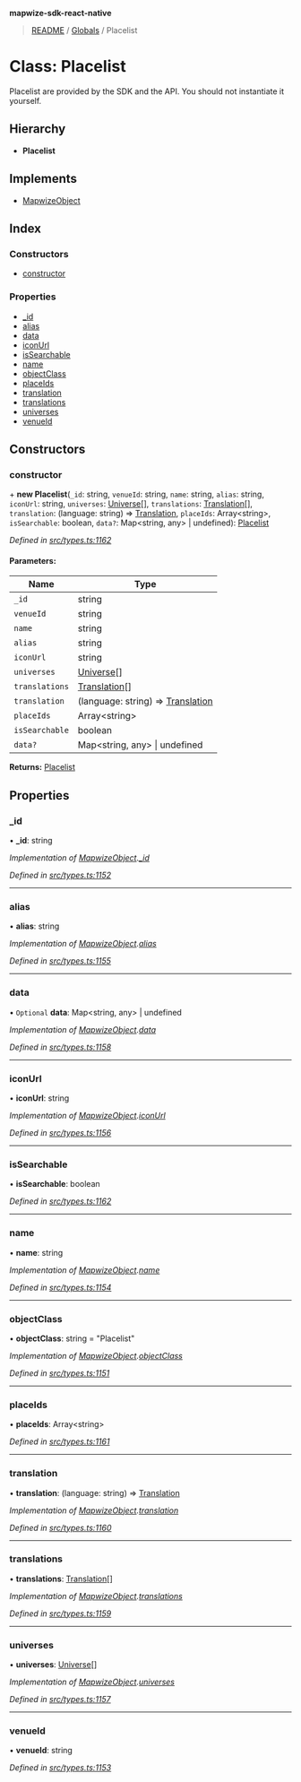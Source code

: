 **mapwize-sdk-react-native**

> [README](../README.md) / [Globals](../globals.md) / Placelist

# Class: Placelist

Placelist are provided by the SDK and the API.
You should not instantiate it yourself.

## Hierarchy

* **Placelist**

## Implements

* [MapwizeObject](../interfaces/mapwizeobject.md)

## Index

### Constructors

* [constructor](placelist.md#constructor)

### Properties

* [\_id](placelist.md#_id)
* [alias](placelist.md#alias)
* [data](placelist.md#data)
* [iconUrl](placelist.md#iconurl)
* [isSearchable](placelist.md#issearchable)
* [name](placelist.md#name)
* [objectClass](placelist.md#objectclass)
* [placeIds](placelist.md#placeids)
* [translation](placelist.md#translation)
* [translations](placelist.md#translations)
* [universes](placelist.md#universes)
* [venueId](placelist.md#venueid)

## Constructors

### constructor

\+ **new Placelist**(`_id`: string, `venueId`: string, `name`: string, `alias`: string, `iconUrl`: string, `universes`: [Universe](universe.md)[], `translations`: [Translation](translation.md)[], `translation`: (language: string) => [Translation](translation.md), `placeIds`: Array\<string>, `isSearchable`: boolean, `data?`: Map\<string, any> \| undefined): [Placelist](placelist.md)

*Defined in [src/types.ts:1162](https://github.com/Mapwize/mapwize-sdk-react-native/blob/18c4e52/src/types.ts#L1162)*

#### Parameters:

Name | Type |
------ | ------ |
`_id` | string |
`venueId` | string |
`name` | string |
`alias` | string |
`iconUrl` | string |
`universes` | [Universe](universe.md)[] |
`translations` | [Translation](translation.md)[] |
`translation` | (language: string) => [Translation](translation.md) |
`placeIds` | Array\<string> |
`isSearchable` | boolean |
`data?` | Map\<string, any> \| undefined |

**Returns:** [Placelist](placelist.md)

## Properties

### \_id

•  **\_id**: string

*Implementation of [MapwizeObject](../interfaces/mapwizeobject.md).[_id](../interfaces/mapwizeobject.md#_id)*

*Defined in [src/types.ts:1152](https://github.com/Mapwize/mapwize-sdk-react-native/blob/18c4e52/src/types.ts#L1152)*

___

### alias

•  **alias**: string

*Implementation of [MapwizeObject](../interfaces/mapwizeobject.md).[alias](../interfaces/mapwizeobject.md#alias)*

*Defined in [src/types.ts:1155](https://github.com/Mapwize/mapwize-sdk-react-native/blob/18c4e52/src/types.ts#L1155)*

___

### data

• `Optional` **data**: Map\<string, any> \| undefined

*Implementation of [MapwizeObject](../interfaces/mapwizeobject.md).[data](../interfaces/mapwizeobject.md#data)*

*Defined in [src/types.ts:1158](https://github.com/Mapwize/mapwize-sdk-react-native/blob/18c4e52/src/types.ts#L1158)*

___

### iconUrl

•  **iconUrl**: string

*Implementation of [MapwizeObject](../interfaces/mapwizeobject.md).[iconUrl](../interfaces/mapwizeobject.md#iconurl)*

*Defined in [src/types.ts:1156](https://github.com/Mapwize/mapwize-sdk-react-native/blob/18c4e52/src/types.ts#L1156)*

___

### isSearchable

•  **isSearchable**: boolean

*Defined in [src/types.ts:1162](https://github.com/Mapwize/mapwize-sdk-react-native/blob/18c4e52/src/types.ts#L1162)*

___

### name

•  **name**: string

*Implementation of [MapwizeObject](../interfaces/mapwizeobject.md).[name](../interfaces/mapwizeobject.md#name)*

*Defined in [src/types.ts:1154](https://github.com/Mapwize/mapwize-sdk-react-native/blob/18c4e52/src/types.ts#L1154)*

___

### objectClass

•  **objectClass**: string = "Placelist"

*Implementation of [MapwizeObject](../interfaces/mapwizeobject.md).[objectClass](../interfaces/mapwizeobject.md#objectclass)*

*Defined in [src/types.ts:1151](https://github.com/Mapwize/mapwize-sdk-react-native/blob/18c4e52/src/types.ts#L1151)*

___

### placeIds

•  **placeIds**: Array\<string>

*Defined in [src/types.ts:1161](https://github.com/Mapwize/mapwize-sdk-react-native/blob/18c4e52/src/types.ts#L1161)*

___

### translation

•  **translation**: (language: string) => [Translation](translation.md)

*Implementation of [MapwizeObject](../interfaces/mapwizeobject.md).[translation](../interfaces/mapwizeobject.md#translation)*

*Defined in [src/types.ts:1160](https://github.com/Mapwize/mapwize-sdk-react-native/blob/18c4e52/src/types.ts#L1160)*

___

### translations

•  **translations**: [Translation](translation.md)[]

*Implementation of [MapwizeObject](../interfaces/mapwizeobject.md).[translations](../interfaces/mapwizeobject.md#translations)*

*Defined in [src/types.ts:1159](https://github.com/Mapwize/mapwize-sdk-react-native/blob/18c4e52/src/types.ts#L1159)*

___

### universes

•  **universes**: [Universe](universe.md)[]

*Implementation of [MapwizeObject](../interfaces/mapwizeobject.md).[universes](../interfaces/mapwizeobject.md#universes)*

*Defined in [src/types.ts:1157](https://github.com/Mapwize/mapwize-sdk-react-native/blob/18c4e52/src/types.ts#L1157)*

___

### venueId

•  **venueId**: string

*Defined in [src/types.ts:1153](https://github.com/Mapwize/mapwize-sdk-react-native/blob/18c4e52/src/types.ts#L1153)*
